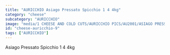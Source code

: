 ```yaml
---
title: "AURICCHIO Asiago Pressato Spicchio 1 4 4kg"
category: "cheese"
subcategory: "AURICCHIO"
image: "media/1 CHEESE AND COLD CUTS/AURICCHIO PICS/AU2001/ASIAGO PRESSATO Spicchio 1_4 - 4Kg.jpg"
id: "cheese-auricchio-9"
tags: ["AURICCHIO"]
---
```


Asiago Pressato Spicchio 1 4 4kg
